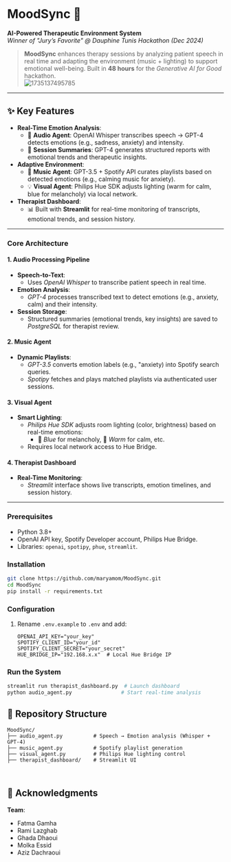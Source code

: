 
# **MoodSync** 🌟  
**AI-Powered Therapeutic Environment System**  
*Winner of "Jury’s Favorite" @ Dauphine Tunis Hackathon (Dec 2024)*  
> **MoodSync** enhances therapy sessions by analyzing patient speech in real time and adapting the environment (music + lighting) to support emotional well-being. Built in **48 hours** for the *Generative AI for Good* hackathon.  
![1735137495785](https://github.com/user-attachments/assets/5306f9d5-9aae-42a8-8320-0f4577ed258c)

---

## **✨ Key Features**  
- **Real-Time Emotion Analysis**:  
  - 🎤 **Audio Agent**: OpenAI Whisper transcribes speech → GPT-4 detects emotions (e.g., sadness, anxiety) and intensity.  
  - 📝 **Session Summaries**: GPT-4 generates structured reports with emotional trends and therapeutic insights.  
- **Adaptive Environment**:  
  - 🎵 **Music Agent**: GPT-3.5 + Spotify API curates playlists based on detected emotions (e.g., calming music for anxiety).  
  - 💡 **Visual Agent**: Philips Hue SDK adjusts lighting (warm for calm, blue for melancholy) via local network.  
- **Therapist Dashboard**:  
  - 📊 Built with **Streamlit** for real-time monitoring of transcripts, emotional trends, and session history.  

---

### **Core Architecture**  

#### **1. Audio Processing Pipeline**  
- **Speech-to-Text**:  
  - Uses *OpenAI Whisper* to transcribe patient speech in real time.  
- **Emotion Analysis**:  
  - *GPT-4* processes transcribed text to detect emotions (e.g., anxiety, calm) and their intensity.  
- **Session Storage**:  
  - Structured summaries (emotional trends, key insights) are saved to *PostgreSQL* for therapist review.  

#### **2. Music Agent**  
- **Dynamic Playlists**:  
  - *GPT-3.5* converts emotion labels (e.g., "anxiety) into Spotify search queries.  
  - *Spotipy* fetches and plays matched playlists via authenticated user sessions.  

#### **3. Visual Agent**  
- **Smart Lighting**:  
  - *Philips Hue SDK* adjusts room lighting (color, brightness) based on real-time emotions:  
    - 🔵 *Blue* for melancholy, 🔶 *Warm* for calm, etc.  
  - Requires local network access to Hue Bridge.  

#### **4. Therapist Dashboard**  
- **Real-Time Monitoring**:  
  - *Streamlit* interface shows live transcripts, emotion timelines, and session history.  

---

### **Prerequisites**  
- Python 3.8+  
- OpenAI API key, Spotify Developer account, Philips Hue Bridge.  
- Libraries: `openai`, `spotipy`, `phue`, `streamlit`.  

### **Installation**  
```bash
git clone https://github.com/maryamom/MoodSync.git  
cd MoodSync  
pip install -r requirements.txt  
```  

### **Configuration**  
1. Rename `.env.example` to `.env` and add:  
   ```plaintext
   OPENAI_API_KEY="your_key"  
   SPOTIFY_CLIENT_ID="your_id"  
   SPOTIFY_CLIENT_SECRET="your_secret"  
   HUE_BRIDGE_IP="192.168.x.x"  # Local Hue Bridge IP  
   ```  

### **Run the System**  
```bash
streamlit run therapist_dashboard.py  # Launch dashboard  
python audio_agent.py                # Start real-time analysis  
```  
## **📂 Repository Structure**  
```plaintext
MoodSync/  
├── audio_agent.py          # Speech → Emotion analysis (Whisper + GPT-4)  
├── music_agent.py          # Spotify playlist generation  
├── visual_agent.py         # Philips Hue lighting control  
├── therapist_dashboard/    # Streamlit UI  
 


```
## **🎉 Acknowledgments**
 **Team**:
  
-  Fatma Gamha
- Rami Lazghab
- Ghada Dhaoui
- Molka Essid
- Aziz Dachraoui
 ```


